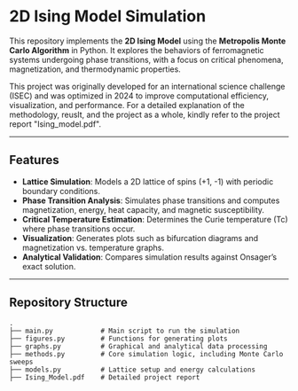 # 2D Ising Model Simulation

This repository implements the **2D Ising Model** using the **Metropolis Monte Carlo Algorithm** in Python. 
It explores the behaviors of ferromagnetic systems undergoing phase transitions, with a focus on critical phenomena, magnetization, and thermodynamic properties.

This project was originally developed for an international science challenge (ISEC) and was optimized in 2024 to improve computational efficiency, visualization, and performance. 
For a detailed explanation of the methodology, reuslt, and the project as a whole, kindly refer to the project report "Ising_model.pdf".

---

## Features
- **Lattice Simulation**: Models a 2D lattice of spins (+1, -1) with periodic boundary conditions.
- **Phase Transition Analysis**: Simulates phase transitions and computes magnetization, energy, heat capacity, and magnetic susceptibility.
- **Critical Temperature Estimation**: Determines the Curie temperature (Tc) where phase transitions occur.
- **Visualization**: Generates plots such as bifurcation diagrams and magnetization vs. temperature graphs.
- **Analytical Validation**: Compares simulation results against Onsager’s exact solution.

---

## Repository Structure
```plaintext
.
├── main.py            # Main script to run the simulation
├── figures.py         # Functions for generating plots
├── graphs.py          # Graphical and analytical data processing
├── methods.py         # Core simulation logic, including Monte Carlo sweeps
├── models.py          # Lattice setup and energy calculations
├── Ising_Model.pdf    # Detailed project report
